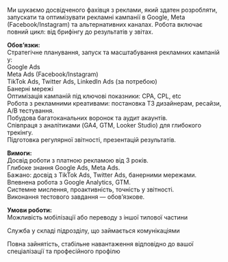 Ми шукаємо досвідченого фахівця з реклами, який здатен розробляти, запускати
та оптимізувати рекламні кампанії в Google, Meta (Facebook/Instagram) та
альтернативних каналах. Робота включає повний цикл: від брифінгу до
результатів у звітах.

**Обов’язки:**  
Стратегічне планування, запуск та масштабування рекламних кампаній у:  
Google Ads  
Meta Ads (Facebook/Instagram)  
TikTok Ads, Twitter Ads, LinkedIn Ads (за потребою)  
Банерні мережі  
Оптимізація кампаній під ключові показники: CPA, CPL, etc  
Робота з рекламними креативами: постановка ТЗ дизайнерам, ресайзи, A/B
тестування.  
Побудова багатоканальних воронок та аудит акаунтів.  
Співпраця з аналітиками (GA4, GTM, Looker Studio) для глибокого трекінгу.  
Підготовка регулярної звітності, презентацій результатів.

**Вимоги:**  
Досвід роботи з платною рекламою від 3 років.  
Глибоке знання Google Ads, Meta Ads.  
Бажано: досвід з TikTok Ads, Twitter Ads, банерними мережами.  
Впевнена робота з Google Analytics, GTM.  
Системне мислення, проактивність, точність у звітності.  
Виконання тестового завдання — обов’язкове.  
  

**Умови роботи:**  
Можливість мобілізації або переводу з іншої тилової частини

Служба у складі підрозділу, що займається комунікаціями

Повна зайнятість, стабільне навантаження відповідно до вашої спеціалізації та
професійного профілю